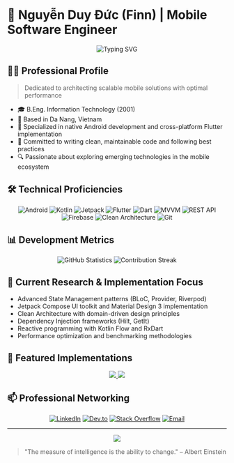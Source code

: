 # 📱 Nguyễn Duy Đức (Finn) | Mobile Software Engineer

<div align="center">
  <img src="https://readme-typing-svg.herokuapp.com?font=Fira+Code&pause=1000&color=2196F3&center=true&vCenter=true&width=435&lines=Android+Native+%26+Flutter+Engineer;Mobile+Architecture+Specialist;UI%2FUX+Implementation+Expert" alt="Typing SVG" />
</div>

## 👨‍💻 Professional Profile

> Dedicated to architecting scalable mobile solutions with optimal performance

- 🎓 B.Eng. Information Technology (2001)
- 📍 Based in Da Nang, Vietnam
- 💼 Specialized in native Android development and cross-platform Flutter implementation
- 🔄 Committed to writing clean, maintainable code and following best practices
- 🔍 Passionate about exploring emerging technologies in the mobile ecosystem

## 🛠️ Technical Proficiencies

<div align="center">
  
  ![Android](https://img.shields.io/badge/Android-3DDC84?style=for-the-badge&logo=android&logoColor=white)
  ![Kotlin](https://img.shields.io/badge/Kotlin-7F52FF?style=for-the-badge&logo=kotlin&logoColor=white)
  ![Jetpack](https://img.shields.io/badge/Jetpack-4285F4?style=for-the-badge&logo=jetpack&logoColor=white)
  ![Flutter](https://img.shields.io/badge/Flutter-02569B?style=for-the-badge&logo=flutter&logoColor=white)
  ![Dart](https://img.shields.io/badge/Dart-0175C2?style=for-the-badge&logo=dart&logoColor=white)
  ![MVVM](https://img.shields.io/badge/MVVM-FF5722?style=for-the-badge&logoColor=white)
  ![REST API](https://img.shields.io/badge/REST%20API-009688?style=for-the-badge&logoColor=white)
  ![Firebase](https://img.shields.io/badge/Firebase-FFCA28?style=for-the-badge&logo=firebase&logoColor=black)
  ![Clean Architecture](https://img.shields.io/badge/Clean%20Architecture-6C63FF?style=for-the-badge&logoColor=white)
  ![Git](https://img.shields.io/badge/Git-F05032?style=for-the-badge&logo=git&logoColor=white)
  
</div>

## 📊 Development Metrics

<div align="center">
  <img src="https://github-readme-stats.vercel.app/api?username=YOURUSERNAME&show_icons=true&theme=tokyonight" alt="GitHub Statistics" />
  <img src="https://github-readme-streak-stats.herokuapp.com/?user=YOURUSERNAME&theme=tokyonight" alt="Contribution Streak" />
</div>

## 🔬 Current Research & Implementation Focus

- Advanced State Management patterns (BLoC, Provider, Riverpod)
- Jetpack Compose UI toolkit and Material Design 3 implementation
- Clean Architecture with domain-driven design principles
- Dependency Injection frameworks (Hilt, GetIt)
- Reactive programming with Kotlin Flow and RxDart
- Performance optimization and benchmarking methodologies

## 📱 Featured Implementations

<div align="center">
  <a href="https://github.com/YOURUSERNAME/project1">
    <img src="https://github-readme-stats.vercel.app/api/pin/?username=YOURUSERNAME&repo=project1&theme=tokyonight" />
  </a>
  <a href="https://github.com/YOURUSERNAME/project2">
    <img src="https://github-readme-stats.vercel.app/api/pin/?username=YOURUSERNAME&repo=project2&theme=tokyonight" />
  </a>
</div>

## 📫 Professional Networking

<div align="center">
  
  [![LinkedIn](https://img.shields.io/badge/LinkedIn-0077B5?style=for-the-badge&logo=linkedin&logoColor=white)](https://linkedin.com/in/duy-duc-nguyen-728291325)
  [![Dev.to](https://img.shields.io/badge/dev.to-0A0A0A?style=for-the-badge&logo=dev.to&logoColor=white)](https://dev.to/YOURUSERNAME)
  [![Stack Overflow](https://img.shields.io/badge/Stack_Overflow-FE7A16?style=for-the-badge&logo=stack-overflow&logoColor=white)](https://stackoverflow.com/users/YOURUSERID)
  [![Email](https://img.shields.io/badge/Email-D14836?style=for-the-badge&logo=gmail&logoColor=white)](mailto:your.email@example.com)
  
</div>

---

<div align="center">
  <img src="https://komarev.com/ghpvc/?username=YOURUSERNAME&color=blueviolet&style=flat-square&label=Profile+Impressions" />
</div>

> "The measure of intelligence is the ability to change." – Albert Einstein
